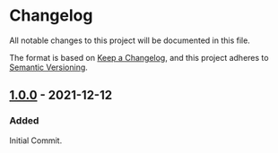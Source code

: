 # Changelog

All notable changes to this project will be documented in this file.

The format is based on [Keep a Changelog](https://keepachangelog.com/en/1.0.0/), and this project adheres to [Semantic Versioning](https://semver.org/spec/v2.0.0.html).

## [1.0.0] - 2021-12-12

### Added

Initial Commit.

[1.0.0]: https://github.com/phollyer/Elm-DB/releases/tag/v1.0.0
